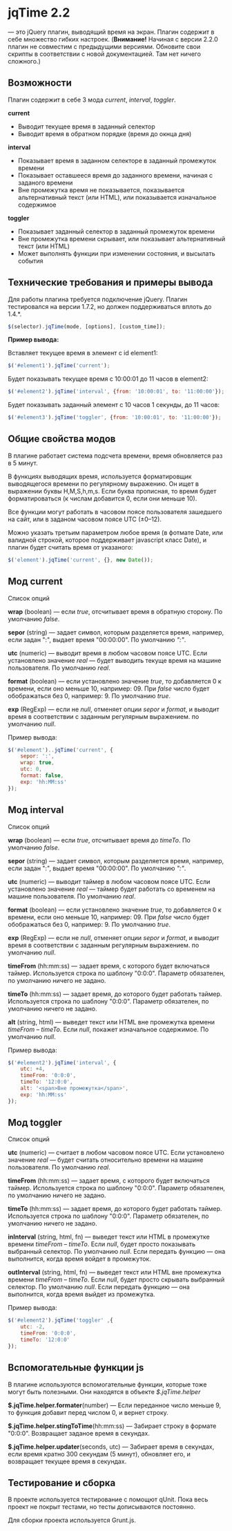 jqTime 2.2
==========================

— это jQuery плагин, выводящий время на экран. Плагин содержит в себе множество гибких настроек.
(**Внимание!** Начиная с версии 2.2.0 плагин не совместим с предыдущими версиями. Обновите свои скрипты в соответствии с новой документацией. Там нет ничего сложного.)

Возможности
---------------------

Плагин содержит в себе 3 мода *current*, *interval*, *toggler*.

**current**

- Выводит текущее время в заданный селектор
- Выводит время в обратном порядке (время до окнца дня)

**interval**

- Показывает время в заданном селекторе в заданный промежуток времени
- Показывает оставшееся время до заданного времени, начиная с заданого времени
- Вне промежутка время не показывается, показывается альтернативный текст (или HTML), или показывается изначальное содержимое

**toggler**

- Показывает заданный селектор в заданный промежуток времени
- Вне промежутка времени скрывает, или показывает альтернативный текст (или HTML)
- Может выполнять функции при изменении состояния, и высылать события

Технические требования и примеры вывода
---------------------------------------

Для работы плагина требуется подключение jQuery. Плагин тестировался на версии 1.7.2, но должен поддерживаться вплоть до 1.4.*.

~~~~~ js
$(selector).jqTime(mode, [options], [custom_time]);
~~~~~

**Пример вывода:**

Вставляет текущее время в элемент с id element1:

~~~~~ js
$('#element1').jqTime('current');
~~~~~

Будет показывать текущее время с 10:00:01 до 11 часов в element2:
	
~~~~~ js
$('#element2').jqTime('interval', {from: '10:00:01', to: '11:00:00'});
~~~~~

Будет показывать заданный элемент с 10 часов 1 секунды, до 11 часов:

~~~~~ js	
$('#element3').jqTime('toggler', {from: '10:00:01', to: '11:00:00'});
~~~~~

Общие свойства модов
----------------------

В плагине работает система подсчета времени, время обновляется раз в 5 минут.

В функциях выводящих время, используется форматировщик выводящегося времени по регулярному выражению. Он ищет в выражении буквы H,M,S,h,m,s. Если буква прописная, то время будет форматироваться (к числам добавится 0, если они меньше 10).

Все функции могут работать в часовом поясе пользователя зашедшего на сайт, или в заданом часовом поясе UTC (±0–12).

Можно указать третьим параметром любое время (в фотмате Date, или валидной строкой, которое поддерживает javascript класс Date), и плагин будет считать время от указаного:

~~~~~ js
$('element').jqTime('current', {}, new Date());
~~~~~

Мод current
-----------

Список опций

**wrap** (boolean) — если *true*, отсчитывает время в обратную сторону. По умолчанию *false*.

**sepor** (string) — задает символ, которым разделяется время, например, если задан ":", выдает время "00:00:00". По умолчанию *":"*.

**utc** (numeric) — выводит время в любом часовом поясе UTC. Если установлено значение *real* — будет выводить текуще время на машине пользователя. По умолчанию *real*.

**format** (boolean) — если установлено значение *true*, то добавляется 0 к времени, если оно меньше 10, например: 09. При *false* число будет обображаться без 0, например: 9. По умолчанию *true*.

**exp** (RegExp) — если не *null*, отменяет опции *sepor* и *format*, и выводит время в соответствии с заданным регулярным выражением. по умолчанию *null*.

Пример вывода:
~~~~~ js
$('#element')..jqTime('current', {
	sepor: ':',
	wrap: true,
	utc: 0,
	format: false,
	exp: 'hh:MM:ss'
});
~~~~~

Мод interval
------------

Список опций

**wrap** (boolean) — если *true*, отсчитывает время до *timeTo*. По умолчанию *false*.

**sepor** (string) — задает символ, которым разделяется время, например, если задан ":", выдает время "00:00:00". По умолчанию *":"*.

**utc** (numeric) — выводит таймер в любом часовом поясе UTC. Если установлено значение *real* — таймер будет работать со временем на машине пользователя. По умолчанию *real*.

**format** (boolean) — если установлено значение *true*, то добавляется 0 к времени, если оно меньше 10, например: 09. При *false* число будет обображаться без 0, например: 9. По умолчанию *true*.

**exp** (RegExp) — если не *null*, отменяет опции *sepor* и *format*, и выводит время в соответствии с заданным регулярным выражением. по умолчанию *null*.

**timeFrom** (hh:mm:ss) — задает время, с которого будет включаться таймер. Используется строка по шаблону "0:0:0". Параметр обязателен, по умолчанию ничего не задано.

**timeTo** (hh:mm:ss) — задает время, до которого будет работать таймер. Используется строка по шаблону "0:0:0". Параметр обязателен, по умолчанию ничего не задано.

**alt** (string, html) — выведет текст или HTML вне промежутка времени *timeFrom – timeTo*. Если *null*, покажет изначальное содержимое. По умолчанию *null*.

Пример вывода:

~~~~~ js
$('#element2').jqTime('interval', {
	utc: +4,
	timeFrom: '0:0:0',
	timeTo: '12:0:0',
	alt: '<span>Вне промежутка</span>',
	exp: 'hh:MM:ss'
});
~~~~~

Мод toggler
-----------

Список опций

**utc** (numeric) — считает в любом часовом поясе UTC. Если установлено значение *real* — будет считать относительно времени на машине пользователя. По умолчанию *real*.

**timeFrom** (hh:mm:ss) — задает время, с которого будет включаться таймер. Используется строка по шаблону "0:0:0". Параметр обязателен, по умолчанию ничего не задано.

**timeTo** (hh:mm:ss) — задает время, до которого будет работать таймер. Используется строка по шаблону "0:0:0". Параметр обязателен, по умолчанию ничего не задано.

**inInterval** (string, html, fn) — выведет текст или HTML в промежутке времени *timeFrom – timeTo*. Если *null*, будет просто показывать выбранный селектор. По умолчанию *null*. Если передать функцию — она выполнится, когда время войдет в промежуток.

**outInterval** (string, html, fn) — выведет текст или HTML вне промежутка времени *timeFrom – timeTo*. Если *null*, будет просто скрывать выбранный селектор. По умолчанию *null*. Если передать функцию — она выполнится, когда время выйдет из промежутка.

Пример вывода:

~~~~~ js
$('#element2').jqTime('toggler' ,{
	utc: -2,
	timeFrom: '0:0:0',
	timeTo: '12:0:0'
});
~~~~~

Вспомогательные функции js
--------------------------

В плагине используются вспомогательные функции, которые тоже могут быть полезными. Они находятся в объекте *$.jqTime.helper*

**$.jqTime.helper.formater**(number) — Если переданное число меньше 9, то функция добавит перед числом 0, и вернет строку.

**$.jqTime.helper.stingToTime**(hh:mm:ss) — Забирает строку в формате "0:0:0". Возвращает заданое время в секундах.

**$.jqTime.helper.updater**(seconds, utc) — Забирает время в секундах, если время кратно 300 секундам (5 минут), обновляет его, и возвращает текущее время в секундах.

Тестирование и сборка
---------------------

В проекте используется тестирование с помощют qUnit. Пока весь проект не покрыт тестами, но тесты дописываются постоянно.

Для сборки проекта используется Grunt.js.
